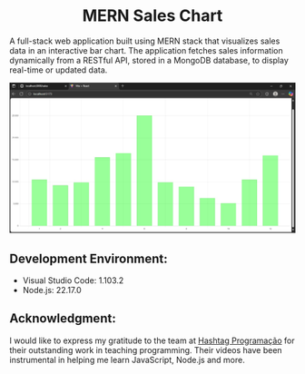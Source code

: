 <div align="center">
  <h1>MERN Sales Chart</h1>
</div>

A full-stack web application built using MERN stack that visualizes sales data in an interactive bar chart. The application fetches sales information dynamically from a RESTful API, stored in a MongoDB database, to display real-time or updated data.

![image_alt](https://github.com/mateuszcalderon/mern-sales-chart/blob/main/BarChart.jpg?raw=true)

## Development Environment:
  - Visual Studio Code: 1.103.2
  - Node.js: 22.17.0

## Acknowledgment:
I would like to express my gratitude to the team at [Hashtag Programação](https://www.youtube.com/@HashtagProgramacao) for their outstanding work in teaching programming. Their videos have been instrumental in helping me learn JavaScript, Node.js and more.
